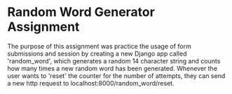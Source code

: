 # Random Word Generator Assignment
The purpose of this assignment was practice the usage of form submissions and session by creating a new Django app called 'random_word', which generates a random 14 character string and counts how many times a new random word has been generated. Whenever the user wants to 'reset' the counter for the number of attempts, they can send a new http request to localhost:8000/random_word/reset. 
